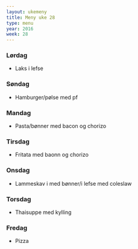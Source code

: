```yaml
---
layout: ukemeny
title: Meny uke 28
type: menu
year: 2016
week: 28
---
```


### Lørdag

- Laks i lefse 

### Søndag

- Hamburger/pølse med pf

### Mandag

- Pasta/bønner med bacon og chorizo

### Tirsdag

- Fritata med baonn og chorizo

### Onsdag

- Lammeskav i med bønner/i lefse med coleslaw 

### Torsdag

- Thaisuppe med kylling

### Fredag

- Pizza


